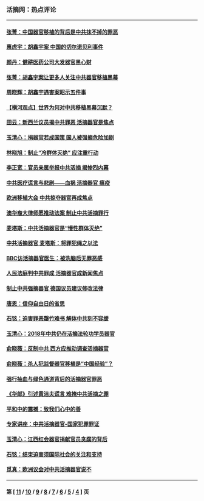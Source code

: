 ### 活摘网：热点评论
---
#### [张菁：中国器官移植的背后是中共抹不掉的罪恶](../../pages/nf5879/n13974977.md?06210430) 
#### [惠虎宇：胡鑫宇案 中国的切尔诺贝利事件](../../pages/nf5879/n13942916.md?06210430) 
#### [颜丹：健耕医药公司大发器官黑心财](../../pages/nf5879/n13940134.md?06210430) 
#### [张菁：胡鑫宇案让更多人关注中共器官移植黑幕](../../pages/nf5879/n13929073.md?06210430) 
#### [周晓辉：胡鑫宇遇害案昭示五件事](../../pages/nf5879/n13921870.md?06210430) 
#### [【横河观点】世界为何对中共移植黑幕沉默？](../../pages/nf5879/n13244249.md?06210430) 
#### [田云：新西兰议员揭中共罪恶 活摘器官是焦点](../../pages/nf5879/n13070629.md?06210430) 
#### [玉清心：捐器官若成国策 国人被强摘危险加剧](../../pages/nf5879/n12802713.md?06210430) 
#### [林晓旭：制止“冷群体灭绝” 应注重行动](../../pages/nf5879/n12779736.md?06210430) 
#### [李正宽：官员亲属举报中共活摘 揭惨烈内幕](../../pages/nf5879/n12684490.md?06210430) 
#### [中共医疗谎言与悲剧——血祸 活摘器官 瘟疫](../../pages/nf5879/n12372103.md?06210430) 
#### [欧洲移植大会 中共掠夺器官再成焦点](../../pages/nf5879/n11538883.md?06210430) 
#### [澳华裔大律师愿推动法案 制止中共活摘罪行](../../pages/nf5879/n11377039.md?06210430) 
#### [麦塔斯：中共活摘器官是“慢性群体灭绝”](../../pages/nf5879/n11350529.md?06210430) 
#### [中共活摘器官 麦塔斯：将罪犯绳之以法](../../pages/nf5879/n11347973.md?06210430) 
#### [BBC访活摘器官医生：被洗脑后无罪恶感](../../pages/nf5879/n11335935.md?06210430) 
#### [人民法庭判中共罪成 活摘器官成新闻焦点](../../pages/nf5879/n11331578.md?06210430) 
#### [制止中共强摘器官 德国议员建议修改法律](../../pages/nf5879/n11249451.md?06210430) 
#### [唐恩：信仰自由日的省思](../../pages/nf5879/n11003525.md?06210430) 
#### [石铭：迫害罪恶罄竹难书  解体中共刻不容缓](../../pages/nf5879/n10942855.md?06210430) 
#### [玉清心：2018年中共仍在活摘法轮功学员器官](../../pages/nf5879/n10914646.md?06210430) 
#### [俞晓薇：反制中共 西方应推动调查活摘器官](../../pages/nf5879/n10794671.md?06210430) 
#### [俞晓薇：杀人犯监督器官移植是“中国经验”？](../../pages/nf5879/n10466427.md?06210430) 
#### [强行抽血与绿色通道背后的活摘器官罪恶](../../pages/nf5879/n10004708.md?06210430) 
#### [《华邮》引述黄洁夫谎言 难掩中共活摘之罪](../../pages/nf5879/n9642309.md?06210430) 
#### [平和中的震撼：致我们心中的善](../../pages/nf5879/n9021123.md?06210430) 
#### [专家讲座：中共活摘器官-国家犯罪罪证](../../pages/nf5879/n8828153.md?06210430) 
#### [玉清心：江西红会器官捐献官员贪腐的背后](../../pages/nf5879/n8522122.md?06210430) 
#### [石铭：结束迫害须国际社会的关注和支持](../../pages/nf5879/n8443497.md?06210430) 
#### [觅真：欧洲议会对中共活摘器官说不](../../pages/nf5879/n8337486.md?06210430) 

---
#### 第 [ [11](./11.md?06210430) / [10](./10.md?06210430) / [9](./9.md?06210430) / [8](./8.md?06210430) / [7](./7.md?06210430) / [6](./6.md?06210430) / [5](./5.md?06210430) / [4](./4.md?06210430) ] 页
